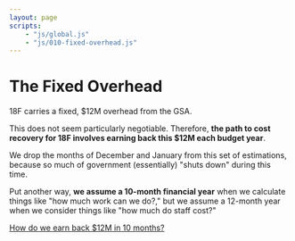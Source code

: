 ```yaml
---
layout: page
scripts:
    - "js/global.js"
    - "js/010-fixed-overhead.js"
---
```


# The Fixed Overhead

18F carries a fixed, $12M overhead from the GSA.

This does not seem particularly negotiable. Therefore, **the path to cost recovery for 18F involves earning back this $12M each budget year**.

We drop the months of December and January from this set of estimations, because so much of government (essentially) "shuts down" during this time. 

Put another way, **we assume a 10-month financial year** when we calculate things like "how much work can we do?," but we assume a 12-month year when we consider things like "how much do staff cost?"

[How do we earn back $12M in 10 months?](020-bizdev)

<canvas id="fixed-overhead"></canvas>
